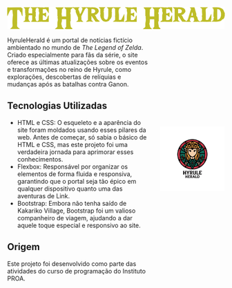 <img src="img/text-1725246663085.png">

<div style="display: flex; align-items: center; justify-content: space-between;">
  <div style="flex: 1;">
    <p>
      HyruleHerald é um portal de notícias fictício ambientado no mundo de <em>The Legend of Zelda</em>. Criado especialmente para fãs da série, o site oferece as últimas atualizações sobre os eventos e transformações no reino de Hyrule, como explorações, descobertas de relíquias e mudanças após as batalhas contra Ganon.
    </p>
    <p>
    <h2>Tecnologias Utilizadas</h2>
    <ul>
    <li>HTML e CSS: O esqueleto e a aparência do site foram moldados usando esses pilares da web. Antes de começar, só sabia o básico de HTML e CSS, mas este projeto foi uma verdadeira jornada para aprimorar esses conhecimentos.
    <li>Flexbox: Responsável por organizar os elementos de forma fluida e responsiva, garantindo que o portal seja tão épico em qualquer dispositivo quanto uma das aventuras de Link.
    <li>Bootstrap: Embora não tenha saído de Kakariko Village, Bootstrap foi um valioso companheiro de viagem, ajudando a dar aquele toque especial e responsivo ao site.
    </ul>
    </p>
    <h2>Origem</h2>
    <p>
      Este projeto foi desenvolvido como parte das atividades do curso de programação do Instituto PROA.
    </p>
  </div>
  <div style="margin-left: 20px;">
    <img src="img/Logo_b.png" alt="Logo do HyruleHerald" width="150px" />
  </div>
  
</div>

